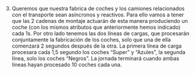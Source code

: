 3. Queremos que nuestra fabrica de coches y los camiones relacionados con el transporte sean
   asíncronos y reactivos. Para ello vamos a tener que las 2 cadenas de montaje actuarán de esta
   manera produciendo un coche (con los mismos atributos que anteriormente hemos indicado) cada 1s.
   Por otro lado tenemos las dos líneas de cargas, que procesarán conjuntamente la fabricación de los
   coches, solo que una de ella comenzará 2 segundos después de la otra. La primera línea de carga
   procesara cada 1,5 segundo los coches “Super” y “Azules”, la segunda línea, solo los coches “Negros”.
   La jornada terminará cuando ambas lineas hayan procesado 10 coches cada una.